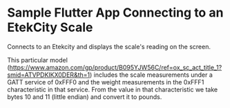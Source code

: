 # Sample Flutter App Connecting to an EtekCity Scale

Connects to an Etekcity and displays the scale's reading on the screen. 

This particular model (https://www.amazon.com/gp/product/B095YJW56C/ref=ox_sc_act_title_1?smid=ATVPDKIKX0DER&th=1) 
includes the scale measurements under a GATT service of 0xFFF0 and the weight measurements 
in the 0xFFF1 characteristic in that service. From the value in that characteristic we 
take bytes 10 and 11 (little endian) and convert it to pounds. 

